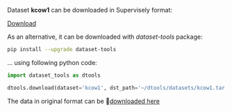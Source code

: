 Dataset **kcow1** can be downloaded in Supervisely format:

 [Download](https://assets.supervise.ly/supervisely-supervisely-assets-public/teams_storage/a/m/6w/TYnaJFiQcyav1jBpQ2BEypXETSgSNUwnGil4fErKoeuXPXcmoWqA4OkcLQlIqxtLOsT4NgFES0QNuMy0UDu6wFUTRdrVMfJe2MBvr6i1qv1GNJA8SfCwjwFXPgZr.tar)

As an alternative, it can be downloaded with *dataset-tools* package:
``` bash
pip install --upgrade dataset-tools
```

... using following python code:
``` python
import dataset_tools as dtools

dtools.download(dataset='kcow1', dst_path='~/dtools/datasets/kcow1.tar')
```
The data in original format can be 🔗[downloaded here](https://universe.roboflow.com/sungho/kcow1/dataset/2/download)